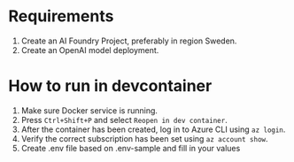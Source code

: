 # Requirements
1. Create an AI Foundry Project, preferably in region Sweden.
2. Create an OpenAI model deployment.

# How to run in devcontainer
1. Make sure Docker service is running.
2. Press `Ctrl+Shift+P` and select `Reopen in dev container`.
3. After the container has been created, log in to Azure CLI using `az login`.
4. Verify the correct subscription has been set using `az account show`.
5. Create .env file based on .env-sample and fill in your values